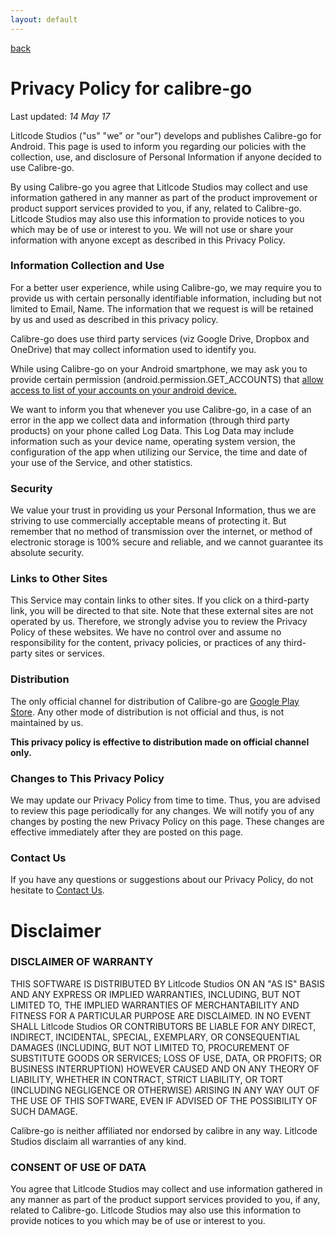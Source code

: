 ```yaml
---
layout: default
---
```


[back](./)

# Privacy Policy for calibre-go

Last updated: *14 May 17*

Litlcode Studios ("us" "we" or "our") develops and publishes Calibre-go for Android.
This page is used to inform you regarding our policies with the collection, use, and disclosure of Personal Information if anyone decided to use Calibre-go.

By using Calibre-go you agree that Litlcode Studios may collect and use information gathered in any manner as part of the product improvement or product support services provided to you, if any, related to Calibre-go. Litlcode Studios may also use this information to provide notices to you which may be of use or interest to you. We will not use or share your information with anyone except as described in this Privacy Policy.

### Information Collection and Use
For a better user experience, while using Calibre-go, we may require you to provide us with certain personally identifiable information, including but not limited to Email, Name. The information that we request is will be retained by us and used as described in this privacy policy.

Calibre-go does use third party services (viz Google Drive, Dropbox and OneDrive) that may collect information used to identify you.

While using Calibre-go on your Android smartphone, we may ask you to provide certain 
permission (android.permission.GET_ACCOUNTS) that 
[allow access to list of your accounts on your android device.](https://developer.android.com/reference/android/Manifest.permission.html#GET_ACCOUNTS)

We want to inform you that whenever you use Calibre-go, in a case of an error in the app we collect data and information (through third party products) on your phone called Log Data. This Log Data may include information such as your device name, operating system version, the configuration of the app when utilizing our Service, the time and date of your use of the Service, and other statistics.

### Security

We value your trust in providing us your Personal Information, thus we are striving to use commercially acceptable means of protecting it. But remember that no method of transmission over the internet, or method of electronic storage is 100% secure and reliable, and we cannot guarantee its absolute security.

### Links to Other Sites

This Service may contain links to other sites. If you click on a third-party link, you will be directed to that site. Note that these external sites are not operated by us. Therefore, we strongly advise you to review the Privacy Policy of these websites. We have no control over and assume no responsibility for the content, privacy policies, or practices of any third-party sites or services.

### Distribution
The only official channel for distribution of Calibre-go are [Google Play Store](https://play.google.com/store/apps/details?id=com.litlcodestudios.calibre_go). Any other mode of distribution is not official and thus, is not maintained by us. 

**This privacy policy is effective to distribution made on official channel only.**

### Changes to This Privacy Policy

We may update our Privacy Policy from time to time. Thus, you are advised to review this page periodically for any changes. We will notify you of any changes by posting the new Privacy Policy on this page. These changes are effective immediately after they are posted on this page.

### Contact Us

If you have any questions or suggestions about our Privacy Policy, do not hesitate to [Contact Us](mailto:litlcodestudios@gmail.com).

# Disclaimer
### DISCLAIMER OF WARRANTY
THIS SOFTWARE IS DISTRIBUTED BY Litlcode Studios ON AN "AS IS" BASIS AND ANY EXPRESS OR IMPLIED WARRANTIES, INCLUDING, BUT NOT LIMITED TO, THE IMPLIED WARRANTIES OF MERCHANTABILITY AND FITNESS FOR A PARTICULAR PURPOSE ARE DISCLAIMED. IN NO EVENT SHALL Litlcode Studios OR CONTRIBUTORS BE LIABLE FOR ANY DIRECT, INDIRECT, INCIDENTAL, SPECIAL, EXEMPLARY, OR CONSEQUENTIAL DAMAGES (INCLUDING, BUT NOT LIMITED TO, PROCUREMENT OF SUBSTITUTE GOODS OR SERVICES; LOSS OF USE, DATA, OR PROFITS; OR BUSINESS INTERRUPTION) HOWEVER CAUSED AND ON ANY THEORY OF LIABILITY, WHETHER IN CONTRACT, STRICT LIABILITY, OR TORT (INCLUDING NEGLIGENCE OR OTHERWISE) ARISING IN ANY WAY OUT OF THE USE OF THIS SOFTWARE, EVEN IF ADVISED OF THE POSSIBILITY OF SUCH DAMAGE.

Calibre-go is neither affiliated nor endorsed by calibre in any way. Litlcode Studios disclaim all warranties of any kind.

### CONSENT OF USE OF DATA
You agree that Litlcode Studios may collect and use information gathered in any manner as part of the product support services provided to you, if any, related to Calibre-go. Litlcode Studios may also use this information to provide notices to you which may be of use or interest to you.


